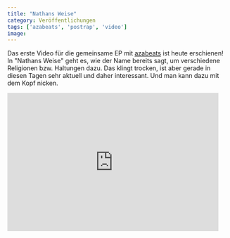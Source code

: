 ```yaml
---
title: "Nathans Weise"
category: Veröffentlichungen
tags: ['azabeats', 'postrap', 'video']
image: 
---
```


Das erste Video für die gemeinsame EP mit [azabeats](http://postrap.de/artists/azabeats/) ist heute erschienen! In "Nathans Weise" geht es, wie der Name bereits sagt, um verschiedene Religionen bzw. Haltungen dazu. Das klingt trocken, ist aber gerade in diesen Tagen sehr aktuell und daher interessant. Und man kann dazu mit dem Kopf nicken.  
<iframe width="480" height="315" src="https://www.youtube.com/embed/3NbSTDDKebQ" frameborder="0" allowfullscreen></iframe>
